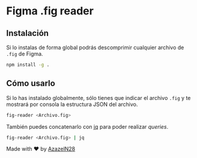 # Figma .fig reader

## Instalación

Si lo instalas de forma global podrás descomprimir cualquier archivo de `.fig`
de Figma.

```sh
npm install -g .
```

## Cómo usarlo

Si lo has instalado globalmente, sólo tienes que indicar el archivo `.fig` y te
mostrará por consola la estructura JSON del archivo.

```sh
fig-reader <Archivo.fig>
``` 

También puedes concatenarlo con [jq](https://stedolan.github.io/jq/) para poder
realizar _queries_.

```sh
fig-reader <Archivo.fig> | jq
```

Made with :heart: by [AzazelN28](https://github.com/azazeln28)
